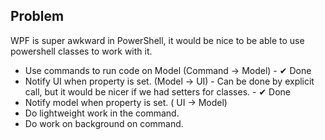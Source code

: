 ## Problem

WPF is super awkward in PowerShell, it would be nice to be able to use powershell classes to work with it.

- Use commands to run code on Model (Command -> Model) - ✔ Done
- Notify UI when property is set. (Model -> UI) - Can be done by explicit call, but it would be nicer if we had setters for classes. - ✔ Done
- Notify model when property is set. ( UI -> Model)
- Do lightweight work in the command. 
- Do work on background on command. 